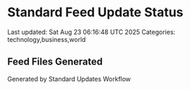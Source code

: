 # Standard Feed Update Status
Last updated: Sat Aug 23 06:16:48 UTC 2025
Categories: technology,business,world

## Feed Files Generated

Generated by Standard Updates Workflow
